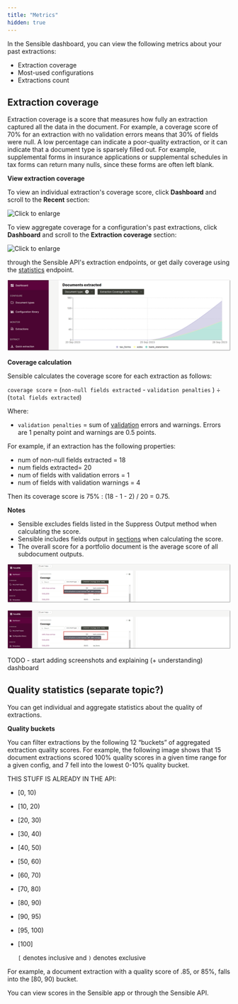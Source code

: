```yaml
---
title: "Metrics"
hidden: true
---
```


In the Sensible dashboard, you can view the following metrics about your past extractions:

- Extraction coverage
- Most-used configurations
- Extractions count



Extraction coverage
---

Extraction coverage is a score that measures how fully an extraction captured all the data in the document. For example, a coverage score of 70% for an extraction with no validation errors means that 30% of fields were null. A low percentage can indicate a poor-quality extraction, or it can indicate that a document type is sparsely filled out. For example, supplemental forms in insurance applications or supplemental schedules in tax forms can return many nulls, since these forms are often left blank.

**View extraction coverage**

To view an individual extraction's coverage score, click **Dashboard** and scroll to the **Recent** section:

![Click to enlarge](https://raw.githubusercontent.com/sensible-hq/sensible-docs/main/readme-sync/assets/v0/images/final/dashboard_coverage_1_.png)

To view aggregate coverage for a configuration's past extractions, click **Dashboard** and scroll to the **Extraction coverage** section:

![Click to enlarge](https://raw.githubusercontent.com/sensible-hq/sensible-docs/main/readme-sync/assets/v0/images/final/dashboard_coverage_.png)



 through the Sensible API's extraction endpoints, or get daily coverage using the [statistics](ref:statistics) endpoint.

![Click to enlarge](https://raw.githubusercontent.com/sensible-hq/sensible-docs/main/readme-sync/assets/v0/images/final/dashboard_count.png)

**Coverage calculation**

 Sensible calculates the coverage score for each extraction as follows:

`coverage score` = (`non-null fields extracted` - `validation penalties` )  ÷  (`total fields extracted`) 

Where:

- `validation penalties` =  sum of [validation](doc:validate-extractions) errors and warnings. Errors are 1 penalty point and warnings are 0.5 points.

For example, if an extraction has the following properties:

- num of non-null fields extracted = 18
- num fields extracted= 20
- num of fields with validation errors = 1
- num of fields with validation warnings = 4

Then its coverage score is 75% : (18 - 1 - 2) / 20 = 0.75. 

**Notes**

- Sensible excludes fields listed in the Suppress Output method when calculating the score.
- Sensible includes fields output in [sections](doc:sections) when calculating the score.
- The overall score for a portfolio document is the average score of all subdocument outputs.







![Click to enlarge](https://raw.githubusercontent.com/sensible-hq/sensible-docs/main/readme-sync/assets/v0/images/final/dashboard_coverage.png)



![Click to enlarge](https://raw.githubusercontent.com/sensible-hq/sensible-docs/main/readme-sync/assets/v0/images/final/dashboard_coverage.png)





TODO - start adding screenshots and explaining (+ understanding) dashboard

Quality statistics (separate topic?)
---

You can get individual and aggregate statistics about the quality of extractions.

**Quality buckets**

You can filter extractions by the following 12 “buckets” of aggregated extraction quality scores.  For example, the following image shows that 15 document extractions scored 100% quality scores in a given time range for a given config, and 7 fell into the lowest 0-10% quality bucket.



THIS STUFF IS ALREADY IN THE API:

- [0, 10)

- [10, 20)

- [20, 30)

- [30, 40)

- [40, 50)

- [50, 60)

- [60, 70)

- [70, 80)

- [80, 90)

- [90, 95)

- [95, 100)

- [100] 

  `[` denotes inclusive and `)` denotes exclusive

For example, a document extraction with a quality score of .85, or 85%, falls into the  [80, 90) bucket.

You can view scores in the Sensible app or through the Sensible API. 

